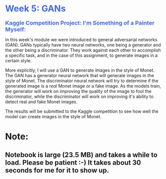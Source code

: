 # <span style="color: royalblue;">Week 5: GANs</span>

<span style="font-size: 18px; font-weight: bold; color: royalblue;">Kaggle Competition Project: I'm Something of a Painter Myself:</span>

In this week's module we were introduced to general adversarial networks (GAN). GANs typically have two neural networks, one being a generator and the other being a discriminator. They work against each other to accomplish a specific task, and in the case of this assignment, to generate images in a certain style.

More explicitly, I will use a GAN to generate images in the style of Monet. The GAN has a generator neural network that will generate images in the style of Monet. The discriminator neural network will try to determine if the generated image is a *real* Monet image or a fake image. As the models train, the generator will work on improving the quality of the image to fool the discriminator, while the discriminator will work on improving it's ability to detect real and fake Monet images.

The results will be submitted to the Kaggle competition to see how well the model can create images in the style of Monet.

# Note: 
## Notebook is large (23.5 MB) and takes a while to load. Please be patient :-) It takes about 30 seconds for me for it to show up.
